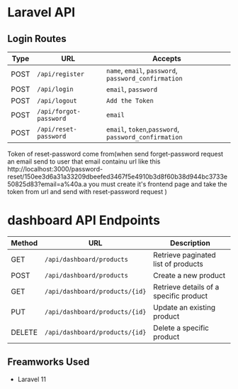 # Laravel API

## Login Routes

| Type  | URL                                  | Accepts                                             |
|-------|--------------------------------------|-----------------------------------------------------|
| POST  | `/api/register`                      | `name`, `email`, `password`, `password_confirmation`|
| POST  | `/api/login`                         | `email`, `password`                                 |
| POST  | `/api/logout`                        | `Add the Token`                                     |
| POST  | `/api/forgot-password`               | `email`                                             |
| POST  | `/api/reset-password`                | `email`, `token`,`password`, `password_confirmation`| 

Token of reset-password come from(when send forget-password request an email send to user that email containu url like this
http://localhost:3000/password-reset/150ee3d6a31a33209dbeefed3467f5e4910b3d8f60b38d944bc3733e50825d83?email=a%40a.a
you must create it's frontend page and take the token from url and send  with reset-password request
)
 

# dashboard API Endpoints
| Method     | URL                                  | Description                                        |
|------------|--------------------------------------|----------------------------------------------------|
| GET        | `/api/dashboard/products`            | Retrieve paginated list of products                |
| POST       | `/api/dashboard/products`            | Create a new product                               |
| GET        | `/api/dashboard/products/{id}`       | Retrieve details of a specific product             |
| PUT        | `/api/dashboard/products/{id}`       | Update an existing product                         |
| DELETE     | `/api/dashboard/products/{id}`       | Delete a specific product                          |



 
 


 

## Freamworks Used
- Laravel 11

 